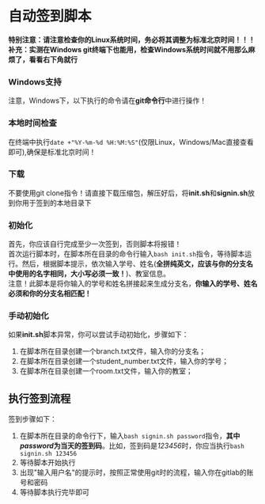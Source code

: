 # 自动签到脚本
**特别注意：请注意检查你的Linux系统时间，务必将其调整为标准北京时间！！！**  
**补充：实测在Windows git终端下也能用，检查Windows系统时间就不用那么麻烦了，看看右下角就行**
### Windows支持
注意，Windows下，以下执行的命令请在**git命令行**中进行操作！
### 本地时间检查
在终端中执行`date +"%Y-%m-%d %H:%M:%S"`(仅限Linux，Windows/Mac直接查看即可),确保是标准北京时间！
### 下载
不要使用git clone指令！请直接下载压缩包，解压好后，将**init.sh**和**signin.sh**放到你用于签到的本地目录下  
### 初始化
首先，你应该自行完成至少一次签到，否则脚本将报错！  
首次运行脚本时，在脚本所在目录的命令行输入`bash init.sh`指令，等待脚本运行。然后，根据脚本提示，依次输入学号、姓名(**全拼纯英文，应该与你的分支名中使用的名字相同，大小写必须一致！**)、教室信息。      
注意！此脚本是将你输入的学号和姓名拼接起来生成分支名，**你输入的学号、姓名必须和你的分支名相匹配！**
### 手动初始化
如果**init.sh**脚本异常，你可以尝试手动初始化，步骤如下：
1. 在脚本所在目录创建一个branch.txt文件，输入你的分支名；
2. 在脚本所在目录创建一个student_number.txt文件，输入你的学号；  
3. 在脚本所在目录创建一个room.txt文件，输入你的教室；    
## 执行签到流程
签到步骤如下：
1. 在脚本所在目录的命令行下，输入`bash signin.sh password`指令，**其中*password*为当天的签到码**。比如，签到码是*123456*时，你应当执行`bash signin.sh 123456`
2. 等待脚本开始执行
3. 出现"输入用户名"的提示时，按照正常使用git时的流程，输入你在gitlab的账号和密码
4. 等待脚本执行完毕即可
